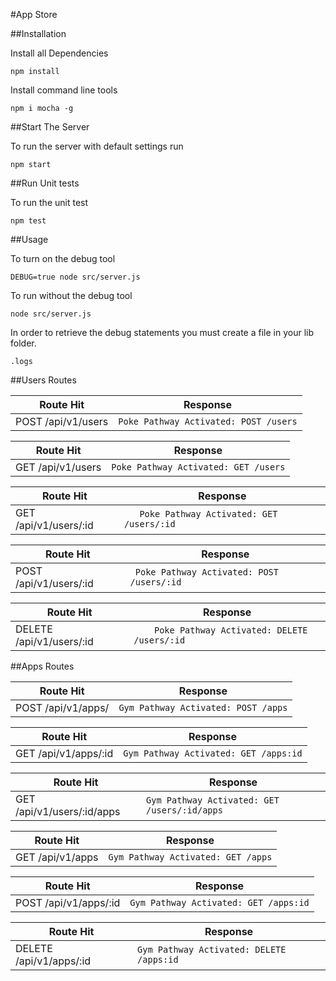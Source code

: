 #App Store

##Installation

Install all Dependencies
```
npm install
```

Install command line tools
```
npm i mocha -g
```
##Start The Server

To run the server with default settings run
```
npm start
```
##Run Unit tests

To run the unit test
```
npm test
```

##Usage

To turn on the debug tool
```
DEBUG=true node src/server.js
```

To run without the debug tool
```
node src/server.js
```

In order to retrieve the debug statements you must create a file in your lib folder.
```
.logs
```


##Users Routes

| Route Hit | Response |
| --- | --- |
| POST /api/v1/users | ```Poke Pathway Activated: POST /users```


| Route Hit | Response |
| --- | --- |
| GET /api/v1/users | ```Poke Pathway Activated: GET /users```


| Route Hit | Response |
| --- | --- |
| GET /api/v1/users/:id | ```	Poke Pathway Activated: GET /users/:id```


| Route Hit | Response |
| --- | --- |
| POST /api/v1/users/:id  | ```	Poke Pathway Activated: POST /users/:id```

| Route Hit | Response |
| --- | --- |
| DELETE  /api/v1/users/:id| ```	Poke Pathway Activated: DELETE /users/:id```

##Apps Routes

| Route Hit | Response |
| --- | --- |
| POST /api/v1/apps/ | ```Gym Pathway Activated: POST /apps```


| Route Hit | Response |
| --- | --- |
| GET /api/v1/apps/:id | ```Gym Pathway Activated: GET /apps:id```


| Route Hit | Response |
| --- | --- |
| GET /api/v1/users/:id/apps | ```Gym Pathway Activated: GET /users/:id/apps```


| Route Hit | Response |
| --- | --- |
| GET /api/v1/apps | ```Gym Pathway Activated: GET /apps```

| Route Hit | Response |
| --- | --- |
| POST /api/v1/apps/:id| ```Gym Pathway Activated: GET /apps:id```


| Route Hit | Response |
| --- | --- |
| DELETE /api/v1/apps/:id | ```Gym Pathway Activated: DELETE /apps:id```
